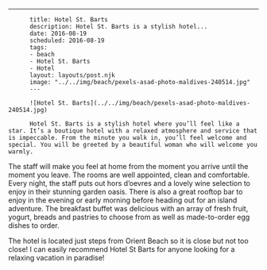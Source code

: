 ---
          title: Hotel St. Barts
          description: Hotel St. Barts is a stylish hotel...
          date: 2016-08-19
          scheduled: 2016-08-19
          tags:
          - beach
          - Hotel St. Barts
          - Hotel
          layout: layouts/post.njk
          image: "../../img/beach/pexels-asad-photo-maldives-240514.jpg"
          ---
          
          ![Hotel St. Barts](../../img/beach/pexels-asad-photo-maldives-240514.jpg)
          
          Hotel St. Barts is a stylish hotel where you’ll feel like a star. It’s a boutique hotel with a relaxed atmosphere and service that is impeccable. From the minute you walk in, you’ll feel welcome and special. You will be greeted by a beautiful woman who will welcome you warmly.

The staff will make you feel at home from the moment you arrive until the moment you leave. The rooms are well appointed, clean and comfortable. Every night, the staff puts out hors d’oevres and a lovely wine selection to enjoy in their stunning garden oasis. There is also a great rooftop bar to enjoy in the evening or early morning before heading out for an island adventure. The breakfast buffet was delicious with an array of fresh fruit, yogurt, breads and pastries to choose from as well as made-to-order egg dishes to order.

The hotel is located just steps from Orient Beach so it is close but not too close! I can easily recommend Hotel St Barts for anyone looking for a relaxing vacation in paradise!
